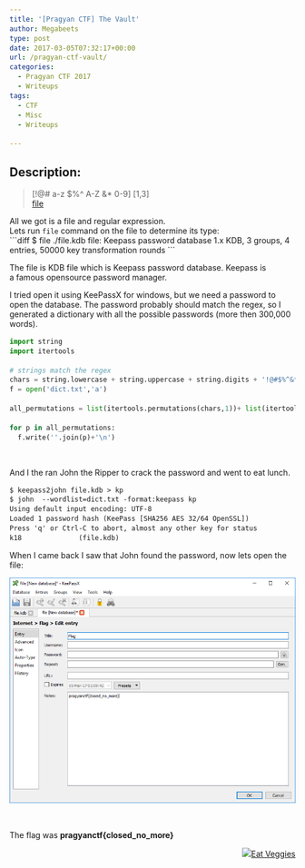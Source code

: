 ```yaml
---
title: '[Pragyan CTF] The Vault'
author: Megabeets
type: post
date: 2017-03-05T07:32:17+00:00
url: /pragyan-ctf-vault/
categories:
  - Pragyan CTF 2017
  - Writeups
tags:
  - CTF
  - Misc
  - Writeups

---
```

## Description:

> <div class="challenge-description">
>   [!@# a-z $%^ A-Z &* 0-9] [1,3]
> </div>
> 
> <div class="challenge-files">
>   <div>
>     <span class="challenge-attachment"><a class="has-tooltip" title="" href="https://ctf.pragyan.org/download?file_key=e6ddbdba43b6d7d9261769def938d922071984306d03af07005853c26d0739a4&team_key=a500afc4a171f394f280518fefd78d62f976bf8303f77f3431573fce01c983cb" data-toggle="tooltip" data-placement="right" data-original-title="1.15 KB">file</a></span>
>   </div>
> </div>

<div>
</div>

<div>
</div>

<div>
  All we got is a file and regular expression.
</div>

<div>
  Lets run <code>file</code> command on the file to determine its type:
</div>

<div>
  ```diff
$ file ./file.kdb
file: Keepass password database 1.x KDB, 3 groups, 4 entries, 50000 key transformation rounds
```

  
  <p>
    The file is KDB file which is Keepass password database. Keepass is a famous opensource password manager.
  </p>
  
  <p>
    I tried open it using KeePassX for windows, but we need a password to open the database. The password probably should match the regex, so I generated a dictionary with all the possible passwords (more then 300,000 words).
  </p>
  
  ```python
import string
import itertools

# strings match the regex
chars = string.lowercase + string.uppercase + string.digits + '!@#$%^&*'
f = open('dict.txt','a')

all_permutations = list(itertools.permutations(chars,1))+ list(itertools.permutations(chars,2))+ list(itertools.permutations(chars,3))

for p in all_permutations:
    f.write(''.join(p)+'\n')
```

  
  <p>
    &nbsp;
  </p>
</div>

And I the ran John the Ripper to crack the password and went to eat lunch.

```diff
$ keepass2john file.kdb > kp
$ john  --wordlist=dict.txt -format:keepass kp
Using default input encoding: UTF-8
Loaded 1 password hash (KeePass [SHA256 AES 32/64 OpenSSL])
Press 'q' or Ctrl-C to abort, almost any other key for status
k18              (file.kdb)

```


When I came back I saw that John found the password, now lets open the file:

<img src="./vault1.png" /> 

&nbsp;

The flag was **pragyanctf{closed\_no\_more}**

<div class="nf-post-footer">
  <p style="text-align: right">
    <a href="https://www.megabeets.net/about.html#vegan"><img src="./megabeets_inline_logo.png" />Eat Veggies</a>
  </p>
</div>